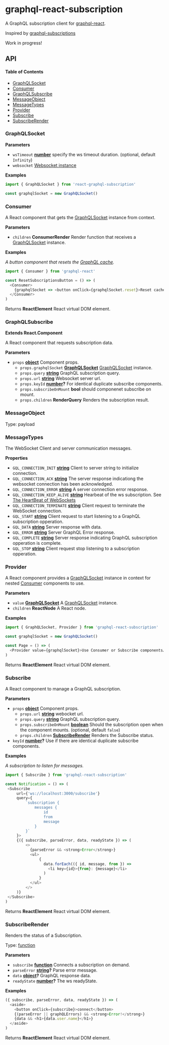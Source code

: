 # graphql-react-subscription

A GraphQL subscription client for [graphql-react](https://github.com/jaydenseric/graphql-react).

Inspired by [graphql-subscriptions](https://github.com/apollographql/graphql-subscriptions)

Work in progress!

## API

<!-- Generated by documentation.js. Update this documentation by updating the source code. -->

#### Table of Contents

-   [GraphQLSocket](#graphqlsocket)
-   [Consumer](#consumer)
-   [GraphQLSubscribe](#graphqlsubscribe)
-   [MessageObject](#messageobject)
-   [MessageTypes](#messagetypes)
-   [Provider](#provider)
-   [Subscribe](#subscribe)
-   [SubscribeRender](#subscriberender)

### GraphQLSocket

**Parameters**

-   `wsTimeout` **[number](https://developer.mozilla.org/docs/Web/JavaScript/Reference/Global_Objects/Number)** specify the ws timeout duration. (optional, default `Infinity`)
-   `websocket`  [Websocket instance](https://github.com/websockets/ws)

**Examples**

```javascript
import { GraphQLSocket } from 'react-graphql-subscription'

const graphqlSocket = new GraphQLSocket()
```

### Consumer

A React component that gets the [GraphQLSocket](#graphqlsocket) instance from context.

**Parameters**

-   `children` **ConsumerRender** Render function that receives a [GraphQLSocket](#graphqlsocket) instance.

**Examples**

_A button component that resets the [GraphQL cache](GraphQL#cache)._

```javascript
import { Consumer } from 'graphql-react'

const ResetSubscriptionsButton = () => (
  <Consumer>
    {graphqlSocket => <button onClick={graphqlSocket.reset}>Reset cache</button>}
  </Consumer>
)
```

Returns **ReactElement** React virtual DOM element.

### GraphQLSubscribe

**Extends React.Component**

A React component that requests subscription data.

**Parameters**

-   `props` **[object](https://developer.mozilla.org/docs/Web/JavaScript/Reference/Global_Objects/Object)** Component props.
    -   `props.graphqlSocket` **[GraphQLSocket](#graphqlsocket)** [GraphQLSocket](#graphqlsocket) instance.
    -   `props.query` **[string](https://developer.mozilla.org/docs/Web/JavaScript/Reference/Global_Objects/String)** GraphQL subscription query.
    -   `props.url` **[string](https://developer.mozilla.org/docs/Web/JavaScript/Reference/Global_Objects/String)** Websocket server url.
    -   `props.keyId` **[number](https://developer.mozilla.org/docs/Web/JavaScript/Reference/Global_Objects/Number)?** For identical duplicate subscribe components.
    -   `props.subscribeOnMount` **bool** should componenet subscribe on mount.
    -   `props.children` **RenderQuery** Renders the subscription result.

### MessageObject

Type: payload

### MessageTypes

The WebSocket Client and server communication messages.

**Properties**

-   `GQL_CONNECTION_INIT` **[string](https://developer.mozilla.org/docs/Web/JavaScript/Reference/Global_Objects/String)** Client to server string to initialize connection.
-   `GQL_CONNECTION_ACK` **[string](https://developer.mozilla.org/docs/Web/JavaScript/Reference/Global_Objects/String)** The server response indicationg the websocket connection has been acknowledged.
-   `GQL_CONNECTION_ERROR` **[string](https://developer.mozilla.org/docs/Web/JavaScript/Reference/Global_Objects/String)** A server connection error response.
-   `GQL_CONNECTION_KEEP_ALIVE` **[string](https://developer.mozilla.org/docs/Web/JavaScript/Reference/Global_Objects/String)** Hearbeat of the ws subscription. See [The HeartBeat of WebSockets](https://developer.mozilla.org/en-US/docs/Web/API/WebSockets_API/Writing_WebSocket_servers#Pings_and_Pongs_The_Heartbeat_of_WebSockets)
-   `GQL_CONNECTION_TERMINATE` **[string](https://developer.mozilla.org/docs/Web/JavaScript/Reference/Global_Objects/String)** Client request to terminate the WebSocket connection.
-   `GQL_START` **[string](https://developer.mozilla.org/docs/Web/JavaScript/Reference/Global_Objects/String)** Client request to start listening to a GraphQL subscription opperation.
-   `GQL_DATA` **[string](https://developer.mozilla.org/docs/Web/JavaScript/Reference/Global_Objects/String)** Server response with data.
-   `GQL_ERROR` **[string](https://developer.mozilla.org/docs/Web/JavaScript/Reference/Global_Objects/String)** Server GraphQL Error response.
-   `GQL_COMPLETE` **[string](https://developer.mozilla.org/docs/Web/JavaScript/Reference/Global_Objects/String)** Server response indicating GraphQL subscription opperation is complete.
-   `GQL_STOP` **[string](https://developer.mozilla.org/docs/Web/JavaScript/Reference/Global_Objects/String)** Client request stop listening to a subscription opperation.

### Provider

A React component provides a [GraphQLSocket](#graphqlsocket) instance in context for nested
[Consumer](#consumer) components to use.

**Parameters**

-   `value` **[GraphQLSocket](#graphqlsocket)** A [GraphQLSocket](#graphqlsocket) instance.
-   `children` **ReactNode** A React node.

**Examples**

```javascript
import { GraphQLSocket, Provider } from 'graphql-react-subscription'

const graphqlSocket = new GraphQLSocket()

const Page = () => (
  <Provider value={graphqlSocket}>Use Consumer or Subscribe components…</Provider>
)
```

Returns **ReactElement** React virtual DOM element.

### Subscribe

A React component to manage a GraphQL subscription.

**Parameters**

-   `props` **[object](https://developer.mozilla.org/docs/Web/JavaScript/Reference/Global_Objects/Object)** Component props.
    -   `props.url` **[string](https://developer.mozilla.org/docs/Web/JavaScript/Reference/Global_Objects/String)** webocket url.
    -   `props.query` **[string](https://developer.mozilla.org/docs/Web/JavaScript/Reference/Global_Objects/String)** GraphQL subscription query.
    -   `props.subscribeOnMount` **[boolean](https://developer.mozilla.org/docs/Web/JavaScript/Reference/Global_Objects/Boolean)** Should the subscription open when the component mounts. (optional, default `false`)
    -   `props.children` **[SubscribeRender](#subscriberender)** Renders the Subscribe status.
-   `keyId` **[number](https://developer.mozilla.org/docs/Web/JavaScript/Reference/Global_Objects/Number)?** Use if there are identical duplicate subscribe components.

**Examples**

_A subscription to listen for messages._

```javascript
import { Subscribe } from 'graphql-react-subscription'

const Notification = () => (
 <Subscribe
     url={'ws://localhost:3000/subscribe'}
     query={
         `subscription {
             messages {
                 id
                 from
                 message
             }
         }`
     }>
     {({ subscribe, parseError, data, readyState }) => (
         <>
           {parseError && <strong>Error</strong>}
           <ul>
               {
                 data.forEach(({ id, message, from }) =>
                   <li key={id}>{from}: {message}</li>
                 )
               }
           </ul>
         </>
     )}
 </Subscribe>
)
```

Returns **ReactElement** React virtual DOM element.

### SubscribeRender

Renders the status of a Subscription.

Type: [function](https://developer.mozilla.org/docs/Web/JavaScript/Reference/Statements/function)

**Parameters**

-   `subscribe` **[function](https://developer.mozilla.org/docs/Web/JavaScript/Reference/Statements/function)** Connects a subscription on demand.
-   `parseError` **[string](https://developer.mozilla.org/docs/Web/JavaScript/Reference/Global_Objects/String)?** Parse error message.
-   `data` **[object](https://developer.mozilla.org/docs/Web/JavaScript/Reference/Global_Objects/Object)?** GraphQL response data.
-   `readyState` **[number](https://developer.mozilla.org/docs/Web/JavaScript/Reference/Global_Objects/Number)?** The ws readyState.

**Examples**

```javascript
({ subscribe, parseError, data, readyState }) => (
  <aside>
    <button onClick={subscribe}>connect</button>
    {(parseError || graphQLErrors) && <strong>Error!</strong>}
    {data && <h1>{data.user.name}</h1>}
  </aside>
)
```

Returns **ReactElement** React virtual DOM element.

